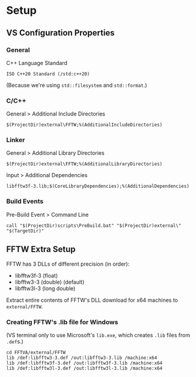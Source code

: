 # Setup

## VS Configuration Properties

### General

C++ Language Standard

```
ISO C++20 Standard (/std:c++20)
```

(Because we're using `std::filesystem` and `std::format`.)

### C/C++

General > Additional Include Directories

```
$(ProjectDir)external\FFTW;%(AdditionalIncludeDirectories)
```

### Linker

General > Additional Library Directories

```
$(ProjectDir)external\FFTW;%(AdditionalLibraryDirectories)
```

Input > Additional Dependencies

```
libfftw3f-3.lib;$(CoreLibraryDependencies);%(AdditionalDependencies)
```

### Build Events

Pre-Build Event > Command Line

```
call "$(ProjectDir)scripts\PreBuild.bat" "$(ProjectDir)external\" "$(TargetDir)"
```

## FFTW Extra Setup

FFTW has 3 DLLs of different precision (in order):
- libfftw3f-3 (float)
- libfftw3-3 (double) (default)
- libfftw3l-3 (long double)

Extract entire contents of FFTW's DLL download for x64 machines to `external/FFTW`.

### Creating FFTW's .lib file for Windows

(VS terminal only to use Microsoft's `lib.exe`, which creates `.lib` files from `.def`s.)

```
cd FFTVA/external/FFTW
lib /def:libfftw3-3.def /out:libfftw3-3.lib /machine:x64
lib /def:libfftw3f-3.def /out:libfftw3f-3.lib /machine:x64
lib /def:libfftw3l-3.def /out:libfftw3l-3.lib /machine:x64
```
